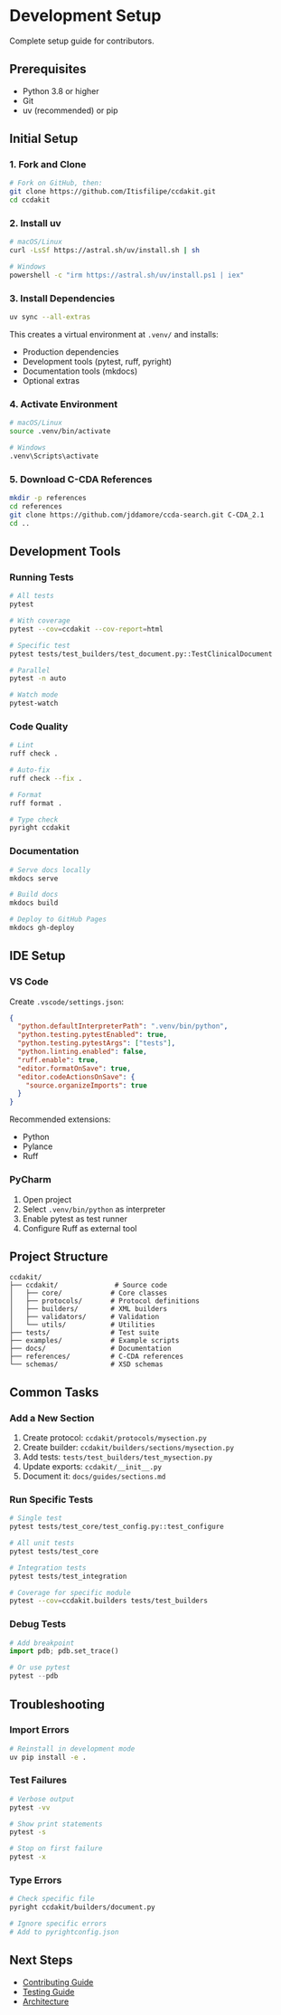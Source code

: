 # Development Setup

Complete setup guide for contributors.

## Prerequisites

- Python 3.8 or higher
- Git
- uv (recommended) or pip

## Initial Setup

### 1. Fork and Clone

```bash
# Fork on GitHub, then:
git clone https://github.com/Itisfilipe/ccdakit.git
cd ccdakit
```

### 2. Install uv

```bash
# macOS/Linux
curl -LsSf https://astral.sh/uv/install.sh | sh

# Windows
powershell -c "irm https://astral.sh/uv/install.ps1 | iex"
```

### 3. Install Dependencies

```bash
uv sync --all-extras
```

This creates a virtual environment at `.venv/` and installs:
- Production dependencies
- Development tools (pytest, ruff, pyright)
- Documentation tools (mkdocs)
- Optional extras

### 4. Activate Environment

```bash
# macOS/Linux
source .venv/bin/activate

# Windows
.venv\Scripts\activate
```

### 5. Download C-CDA References

```bash
mkdir -p references
cd references
git clone https://github.com/jddamore/ccda-search.git C-CDA_2.1
cd ..
```

## Development Tools

### Running Tests

```bash
# All tests
pytest

# With coverage
pytest --cov=ccdakit --cov-report=html

# Specific test
pytest tests/test_builders/test_document.py::TestClinicalDocument

# Parallel
pytest -n auto

# Watch mode
pytest-watch
```

### Code Quality

```bash
# Lint
ruff check .

# Auto-fix
ruff check --fix .

# Format
ruff format .

# Type check
pyright ccdakit
```

### Documentation

```bash
# Serve docs locally
mkdocs serve

# Build docs
mkdocs build

# Deploy to GitHub Pages
mkdocs gh-deploy
```

## IDE Setup

### VS Code

Create `.vscode/settings.json`:

```json
{
  "python.defaultInterpreterPath": ".venv/bin/python",
  "python.testing.pytestEnabled": true,
  "python.testing.pytestArgs": ["tests"],
  "python.linting.enabled": false,
  "ruff.enable": true,
  "editor.formatOnSave": true,
  "editor.codeActionsOnSave": {
    "source.organizeImports": true
  }
}
```

Recommended extensions:
- Python
- Pylance
- Ruff

### PyCharm

1. Open project
2. Select `.venv/bin/python` as interpreter
3. Enable pytest as test runner
4. Configure Ruff as external tool

## Project Structure

```
ccdakit/
├── ccdakit/              # Source code
│   ├── core/            # Core classes
│   ├── protocols/       # Protocol definitions
│   ├── builders/        # XML builders
│   ├── validators/      # Validation
│   └── utils/           # Utilities
├── tests/               # Test suite
├── examples/            # Example scripts
├── docs/                # Documentation
├── references/          # C-CDA references
└── schemas/             # XSD schemas
```

## Common Tasks

### Add a New Section

1. Create protocol: `ccdakit/protocols/mysection.py`
2. Create builder: `ccdakit/builders/sections/mysection.py`
3. Add tests: `tests/test_builders/test_mysection.py`
4. Update exports: `ccdakit/__init__.py`
5. Document it: `docs/guides/sections.md`

### Run Specific Tests

```bash
# Single test
pytest tests/test_core/test_config.py::test_configure

# All unit tests
pytest tests/test_core

# Integration tests
pytest tests/test_integration

# Coverage for specific module
pytest --cov=ccdakit.builders tests/test_builders
```

### Debug Tests

```python
# Add breakpoint
import pdb; pdb.set_trace()

# Or use pytest
pytest --pdb
```

## Troubleshooting

### Import Errors

```bash
# Reinstall in development mode
uv pip install -e .
```

### Test Failures

```bash
# Verbose output
pytest -vv

# Show print statements
pytest -s

# Stop on first failure
pytest -x
```

### Type Errors

```bash
# Check specific file
pyright ccdakit/builders/document.py

# Ignore specific errors
# Add to pyrightconfig.json
```

## Next Steps

- [Contributing Guide](contributing.md)
- [Testing Guide](testing.md)
- [Architecture](architecture.md)
